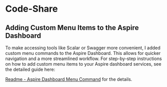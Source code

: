 # Code-Share

## Adding Custom Menu Items to the Aspire Dashboard

To make accessing tools like Scalar or Swagger more convenient, I added custom menu commands to the Aspire Dashboard. This allows for quicker navigation and a more streamlined workflow.
For step-by-step instructions on how to add custom menu items to your Aspire dashboard services, see the detailed guide here:

[Readme - Aspire Dashboard Menu Command](AspireDashboardMenuCommand/Readme%20-%20AspireDashboardMenuCommand.md) for the details. 


